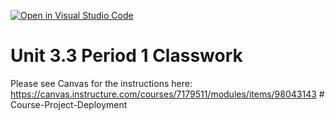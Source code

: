 [![Open in Visual Studio Code](https://classroom.github.com/assets/open-in-vscode-718a45dd9cf7e7f842a935f5ebbe5719a5e09af4491e668f4dbf3b35d5cca122.svg)](https://classroom.github.com/online_ide?assignment_repo_id=14572383&assignment_repo_type=AssignmentRepo)
# Unit 3.3 Period 1 Classwork


Please see Canvas for the instructions here: https://canvas.instructure.com/courses/7179511/modules/items/98043143 
#   C o u r s e - P r o j e c t - D e p l o y m e n t  
 